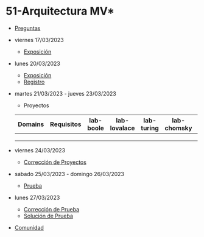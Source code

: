 # 51-Arquitectura MV*

- [Preguntas](https://escuela.it/cursos/curso-recurrencia-desarrollo-software/clase/patron)
- viernes 17/03/2023
  - [Exposición](https://escuela.it/cursos/curso-recurrencia-desarrollo-software/clase/patron)
- lunes 20/03/2023
  - [Exposición](https://escuela.it/cursos/curso-recurrencia-desarrollo-software/clase/patron)
  - [Registro](https://forms.gle/pA2QvsW32P4KtTD77)
- martes 21/03/2023 - jueves 23/03/2023
  - Proyectos
  
  |Domains|Requisitos|lab-boole|lab-lovalace|lab-turing|lab-chomsky|lab-dijkstra|
  |-------|----------|---------|------------|----------|-----------|--------------|
  |       |          |         |            |          |           |              |
  |       |          |         |            |          |           |              |
  |       |          |         |            |          |           |              |
- viernes 24/03/2023
  - [Corrección de Proyectos](https://escuela.it/cursos/curso-recurrencia-desarrollo-software/clase/patron)
- sabado 25/03/2023 - domingo 26/03/2023
  - [Prueba](https://forms.gle/hB9UJoN2PYiexctH8)
- lunes 27/03/2023
  - [Corrección de Prueba](https://escuela.it/cursos/curso-recurrencia-desarrollo-software/clase/patron)
  - [Solución de Prueba](https://docs.google.com/spreadsheets/d/1Uwtqa5VdD5wK2X7eLgkS6_th16aPnsW8pa5Ft2TyLPo/edit#gid=0)
- [Comunidad](https://app.slack.com/client/T02S3KYD464/C02TPU3UC06)


